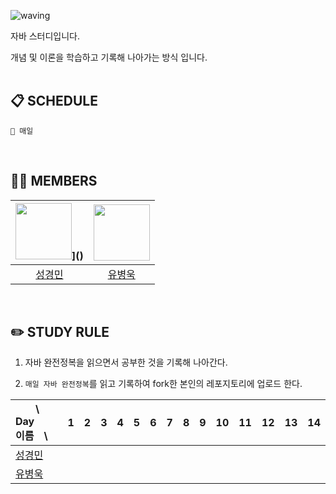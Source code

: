 ![waving](https://capsule-render.vercel.app/api?type=waving&height=200&text=JAVA_STUDY&fontAlign=57&fontAlignY=35&color=gradient)

자바 스터디입니다.

개념 및 이론을 학습하고 기록해 나아가는 방식 입니다.
<br><br>


## 📋 SCHEDULE
```
📌 매일
```
<br/>


## 🏃🏻 MEMBERS
| <a href="https://github.com/seung9526"><img src="https://avatars.githubusercontent.com/u/69866091?v=4" width="90"></a>]() | [<a href="https://github.com/Secludor"><img src="https://avatars.githubusercontent.com/u/129930239?v=4" width="90"></a>]() |
| :----------------------------------------------------------: | :----------------------------------------------------------: |
|             [성경민](https://github.com/seung9526)             |             [유병욱](https://github.com/FrostPenguiin)             |
<br/>


## ✏️ STUDY RULE

1. 자바 완전정복을 읽으면서 공부한 것을 기록해 나아간다.

2. `매일 자바 완전정복`를 읽고 기록하여 fork한 본인의 레포지토리에 업로드 한다.

| 　　\　Day<br>이름　\ |                      1| 2 |3 | 4 | 5 |6 | 7| 8| 9 | 10 |11 |12| 13| 14|
| :---------------------------------------|- |- | -| - | -  | -| -| -| - | - |-  |-- | - | - |
| [성경민](https://github.com/seung9526)     |  |  |  |  |  |  |  |  |  |  |  |  |  |  | 
| [유병욱](https://github.com/FrostPenguiin)     |  |  |  |  |  |  |  |  |  |  |  |  |  |  | 
